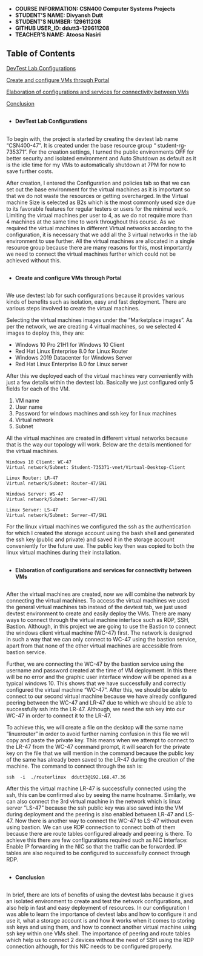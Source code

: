 - **COURSE INFORMATION: CSN400 Computer Systems Projects**
- **STUDENT’S NAME: Divyansh Dutt** 
- **STUDENT'S NUMBER: 129611208**
- **GITHUB USER_ID: ddutt3-129611208**
- **TEACHER’S NAME: Atoosa Nasiri**

## Table of Contents
[DevTest Lab Configurations](#devtest-lab-configurations)

[Create and configure VMs through Portal](#Create-and-configure-vms-through-portal)

[Elaboration of configurations and services for connectivity between VMs](#elaboration-of-configurations-and-services-for-connectivity-between-vms)

[Conclusion](#conclusion)




##
- **DevTest Lab Configurations**
##
To begin with, the project is started by creating the devtest lab name “CSN400-47”. It is created under the base resource group “ student-rg-735371”. For the creation settings, I turned the public environments OFF for better security and isolated environment and Auto Shutdown as default as it is the idle time for my VMs to automatically shutdown at 7PM for now to save further costs.

After creation, I entered the Configuration and policies tab so that we can set out the base environment for the virtual machines as it is important so that we do not waste the resources or getting overcharged. In the Virtual machine Size is selected as B2s which is the most commonly used size due to its favorable features for regular testers or users for the minimal work. Limiting the virtual machines per user to 4, as we do not require more than 4 machines at the same time to work throughout this course. As we required the virtual machines in different Virtual networks according to the configuration, it is necessary that we add all the 3 virtual networks in the lab environment to use further. All the virtual machines are allocated in a single resource group because there are many reasons for this, most importantly we need to connect the virtual machines further which could not be achieved without this. 
##
- **Create and configure VMs through Portal**
##
We use devtest lab for such configurations because it provides various kinds of benefits such as isolation, easy and fast deployment. There are various steps involved to create the virtual machines.

Selecting the virtual machines images under the “Marketplace images”.
As per the network, we are creating 4 virtual machines, so we selected 4 images to deploy this, they are:

- Windows 10 Pro 21H1 for Windows 10 Client
- Red Hat Linux Enterprise 8.0 for Linux Router
- Windows 2019 Datacenter for Windows Server 
- Red Hat Linux Enterprise 8.0 for Linux server

After this we deployed each of the virtual machines very conveniently with just a few details within the devtest lab. Basically we just configured only 5 fields for each of the VM. 
 1) VM name 
 2) User name 
 3) Password for windows machines and ssh key for linux machines
 4) Virtual network
 5) Subnet

All the virtual machines are created in different virtual networks because that is the way our topology will work. Below are the details mentioned for the virtual machines.

	Windows 10 Client: WC-47
	Virtual network/Subnet: Student-735371-vnet/Virtual-Desktop-Client

	Linux Router: LR-47
	Virtual network/Subnet: Router-47/SN1

	Windows Server: WS-47
	Virtual network/Subnet: Server-47/SN1

	Linux Server: LS-47
	Virtual network/Subnet: Server-47/SN1
	
For the linux virtual machines we configured the ssh as the authentication for which I created the storage account using the bash shell and generated the ssh key (public and private) and saved it in the storage account conveniently for the future use. The public key then was copied to both the linux virtual machines during their installation.

##
- **Elaboration of configurations and services for connectivity between VMs**
##
After the virtual machines are created, now we will combine the network by connecting the virtual machines. To access the virtual machines we used the general virtual machines tab instead of the devtest tab, we just used devtest environment to create and easily deploy the VMs. There are many ways to connect through the virtual machine interface such as RDP, SSH, Bastion. Although, in this project we are going to use the Bastion to connect the windows client virtual machine (WC-47) first. The network is designed in such a way that we can only connect to WC-47 using the bastion service, apart from that none of the other virtual machines are accessible from bastion service.

Further, we are connecting the WC-47 by the bastion service using the username and password created at the time of VM deployment. In this there will be no error and the graphic user interface window will be opened as a typical windows 10. This shows that we have  successfully and correctly configured the virtual machine “WC-47”. After this, we should be able to connect to our second virtual machine because we have already configured peering between the WC-47 and LR-47 due to which we should be able to successfully ssh into the LR-47. Although, we need the ssh key into our WC-47 in order to connect it to the LR-47.

To achieve this, we will create a file on the desktop will the same name “linuxrouter” in order to avoid further naming confusion in this file we will copy and paste the private key. This means when we attempt to connect to the LR-47 from the WC-47 command prompt, it will search for the private key on the file that we will mention in the command because the public key of the same has already been saved to the LR-47 during the creation of the machine. The command to connect through the ssh is:

	ssh  -i  ./routerlinux  ddutt3@192.168.47.36
	
After this the virtual machine LR-47 is successfully connected using the ssh, this can be confirmed also by seeing the name hostname.
Similarly, we can also connect the 3rd virtual machine in the network which is linux server ”LS-47” because the ssh public key was also saved into the VM during deployment and the peering is also enabled between LR-47 and LS-47. 
Now there is another way to connect the WC-47 to LS-47 without even using bastion. We can use RDP connection to connect both of them because there are route tables configured already and peering is there.
To achieve  this there are few configurations required such as NIC interface:
Enable IP forwarding in the NIC so that the traffic can be forwarded.
IP tables are also required to be configured to successfully connect through RDP.
##
- **Conclusion**
##
In brief, there are lots of benefits of using the devtest labs because it gives an isolated environment to create and test the network configurations, and also help in fast and easy deployment of resources. In our configuration I was able to learn the importance of devtest labs and how to configure it and use it, what a storage account is and how it works when it comes to storing ssh keys and using them, and how to connect another virtual machine using ssh key within one VMs shell. The importance of peering and route tables which help us to connect 2 devices without the need of SSH using the RDP connection although, for this NIC needs to be configured properly.
